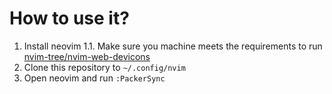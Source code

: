 # How to use it?

1. Install neovim
  1.1. Make sure you machine meets the requirements to run [nvim-tree/nvim-web-devicons](https://github.com/nvim-tree/nvim-web-devicons)
2. Clone this repository to `~/.config/nvim`
3. Open neovim and run `:PackerSync`


